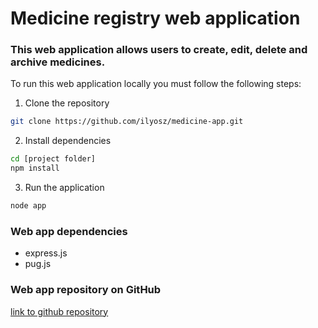 # Medicine registry web application

### This web application allows users to create, edit, delete and archive medicines.

To run this web application locally you must follow the following steps:

1. Clone the repository
```bash
git clone https://github.com/ilyosz/medicine-app.git
```
2. Install dependencies
```bash
cd [project folder]
npm install
```

3. Run the application
```bash
node app
```

### Web app dependencies
- express.js
- pug.js 

### Web app repository on GitHub
[link to github repository](https://github.com/ilyosz/medicine-app.git)
